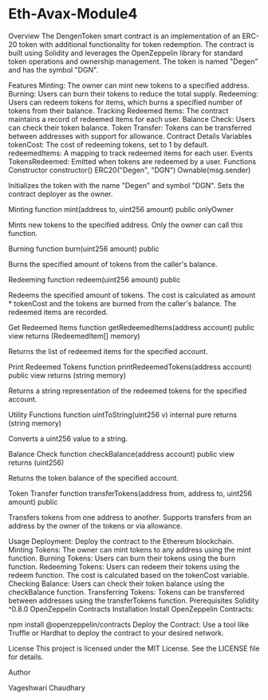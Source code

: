 # Eth-Avax-Module4
Overview
The DengenToken smart contract is an implementation of an ERC-20 token with additional functionality for token redemption. The contract is built using Solidity and leverages the OpenZeppelin library for standard token operations and ownership management. The token is named "Degen" and has the symbol "DGN".

Features
Minting: The owner can mint new tokens to a specified address.
Burning: Users can burn their tokens to reduce the total supply.
Redeeming: Users can redeem tokens for items, which burns a specified number of tokens from their balance.
Tracking Redeemed Items: The contract maintains a record of redeemed items for each user.
Balance Check: Users can check their token balance.
Token Transfer: Tokens can be transferred between addresses with support for allowance.
Contract Details
Variables
tokenCost: The cost of redeeming tokens, set to 1 by default.
redeemedItems: A mapping to track redeemed items for each user.
Events
TokensRedeemed: Emitted when tokens are redeemed by a user.
Functions
Constructor
constructor() ERC20("Degen", "DGN") Ownable(msg.sender)

Initializes the token with the name "Degen" and symbol "DGN". Sets the contract deployer as the owner.

Minting
function mint(address to, uint256 amount) public onlyOwner

Mints new tokens to the specified address. Only the owner can call this function.

Burning
function burn(uint256 amount) public

Burns the specified amount of tokens from the caller's balance.

Redeeming
function redeem(uint256 amount) public

Redeems the specified amount of tokens. The cost is calculated as amount * tokenCost and the tokens are burned from the caller's balance. The redeemed items are recorded.

Get Redeemed Items
function getRedeemedItems(address account) public view returns (RedeemedItem[] memory)

Returns the list of redeemed items for the specified account.

Print Redeemed Tokens
function printRedeemedTokens(address account) public view returns (string memory)

Returns a string representation of the redeemed tokens for the specified account.

Utility Functions
function uintToString(uint256 v) internal pure returns (string memory)

Converts a uint256 value to a string.

Balance Check
function checkBalance(address account) public view returns (uint256)

Returns the token balance of the specified account.

Token Transfer
function transferTokens(address from, address to, uint256 amount) public

Transfers tokens from one address to another. Supports transfers from an address by the owner of the tokens or via allowance.

Usage
Deployment: Deploy the contract to the Ethereum blockchain.
Minting Tokens: The owner can mint tokens to any address using the mint function.
Burning Tokens: Users can burn their tokens using the burn function.
Redeeming Tokens: Users can redeem their tokens using the redeem function. The cost is calculated based on the tokenCost variable.
Checking Balance: Users can check their token balance using the checkBalance function.
Transferring Tokens: Tokens can be transferred between addresses using the transferTokens function.
Prerequisites
Solidity ^0.8.0
OpenZeppelin Contracts
Installation
Install OpenZeppelin Contracts:

npm install @openzeppelin/contracts
Deploy the Contract: Use a tool like Truffle or Hardhat to deploy the contract to your desired network.

License
This project is licensed under the MIT License. See the LICENSE file for details.

Author

Vageshwari Chaudhary

